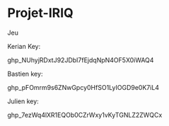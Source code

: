# Projet-IRIQ
Jeu

Kerian Key:

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

Bastien key:

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

Julien key:

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
